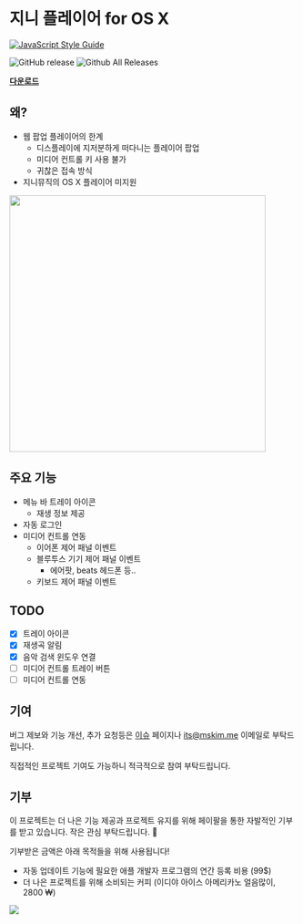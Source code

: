 # 지니 플레이어 for OS X

[![JavaScript Style Guide](https://cdn.rawgit.com/standard/standard/master/badge.svg)](https://github.com/standard/standard)

![GitHub release](https://img.shields.io/github/release/mskims/genie-music-player.svg)
![Github All Releases](https://img.shields.io/github/downloads/mskims/genie-music-player/total.svg)

**[다운로드](https://github.com/mskims/genie-music-player/releases/latest)**

## 왜?

- 웹 팝업 플레이어의 한계
  - 디스플레이에 지저분하게 떠다니는 플레이어 팝업
  - 미디어 컨트롤 키 사용 불가
  - 귀찮은 접속 방식
- 지니뮤직의 OS X 플레이어 미지원

<img src="https://user-images.githubusercontent.com/24643489/38609496-305a0f58-3db9-11e8-9ae0-25f9c640e333.png" width="450">

## 주요 기능

- 메뉴 바 트레이 아이콘
  - 재생 정보 제공
- 자동 로그인
- 미디어 컨트롤 연동
  - 이어폰 제어 패널 이벤트
  - 블루투스 기기 제어 패널 이벤트
    - 에어팟, beats 헤드폰 등..
  - 키보드 제어 패널 이벤트

## TODO

- [x] 트레이 아이콘
- [x] 재생곡 알림
- [x] 음악 검색 윈도우 연결
- [ ] 미디어 컨트롤 트레이 버튼
- [ ] 미디어 컨트롤 연동

## 기여

버그 제보와 기능 개선, 추가 요청등은 [이슈](https://github.com/mskims/genie-music-player/issues) 페이지나 its@mskim.me 이메일로 부탁드립니다.

직접적인 프로젝트 기여도 가능하니 적극적으로 참여 부탁드립니다.

## 기부

이 프로젝트는 더 나은 기능 제공과 프로젝트 유지를 위해 페이팔을 통한 자발적인 기부를 받고 있습니다. 작은 관심 부탁드립니다. 🙇

기부받은 금액은 아래 목적들을 위해 사용됩니다!

- 자동 업데이트 기능에 필요한 애플 개발자 프로그램의 연간 등록 비용 (99$)
- 더 나은 프로젝트를 위해 소비되는 커피 (이디야 아이스 아메리카노 얼음많이, 2800 ₩)

[![](https://www.paypalobjects.com/en_US/i/btn/btn_donateCC_LG.gif)](https://www.paypal.com/cgi-bin/webscr?cmd=_s-xclick&hosted_button_id=F2N35KK5WZ9WQ)

